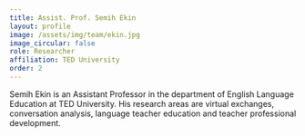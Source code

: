```yaml
---
title: Assist. Prof. Semih Ekin
layout: profile
image: /assets/img/team/ekin.jpg
image_circular: false
role: Researcher
affiliation: TED University
order: 2
---
```

Semih Ekin is an Assistant Professor in the department of English Language Education at TED University. His research areas are virtual exchanges, conversation analysis, language teacher education and teacher professional development. 